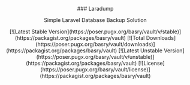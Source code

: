 <p align="center">### Laradump</p>
<p align="center">Simple Laravel Database Backup Solution</p>
<p align="center">
[![Latest Stable Version](https://poser.pugx.org/basry/vault/v/stable)](https://packagist.org/packages/basry/vault)
[![Total Downloads](https://poser.pugx.org/basry/vault/downloads)](https://packagist.org/packages/basry/vault)
[![Latest Unstable Version](https://poser.pugx.org/basry/vault/v/unstable)](https://packagist.org/packages/basry/vault)
[![License](https://poser.pugx.org/basry/vault/license)](https://packagist.org/packages/basry/vault)
</p>